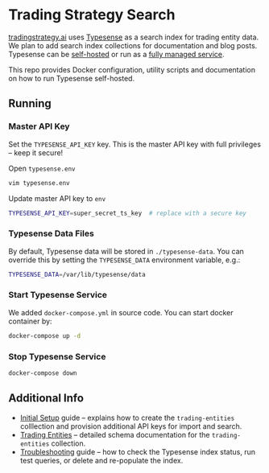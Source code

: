 # Trading Strategy Search

[tradingstrategy.ai](https://tradingstrategy.ai) uses [Typesense](https://typesense.org) as a
search index for trading entity data. We plan to add search index collections for documentation
and blog posts. Typesense can be [self-hosted](https://typesense.org/docs/) or run as a
[fully managed service](https://cloud.typesense.org).

This repo provides Docker configuration, utility scripts and documentation on how to run Typesense
self-hosted.

## Running

### Master API Key

Set the `TYPESENSE_API_KEY` key. This is the master API key with full privileges – keep it secure!

Open `typesense.env` 
```bash
vim typesense.env
```
Update master API key to `env` 
```bash
TYPESENSE_API_KEY=super_secret_ts_key  # replace with a secure key
```

### Typesense Data Files

By default, Typesense data will be stored in `./typesense-data`. You can override this by
setting the `TYPESENSE_DATA` environment variable, e.g.:

```bash
TYPESENSE_DATA=/var/lib/typesense/data
```

### Start Typesense Service

We added  `docker-compose.yml` in source code. You can start docker container by:

```bash
docker-compose up -d
```

### Stop Typesense Service

```bash
docker-compose down
```

## Additional Info

* [Initial Setup](docs/initial-setup.md) guide – explains how to create the `trading-entities`
  colllection and provision additional API keys for import and search.
* [Trading Entities](docs/trading-entities.md) – detailed schema documentation for the
  `trading-entities` collection.
* [Troubleshooting](docs/troubleshooting.md) guide – how to check the Typesense index status,
  run test queries, or delete and re-populate the index.
